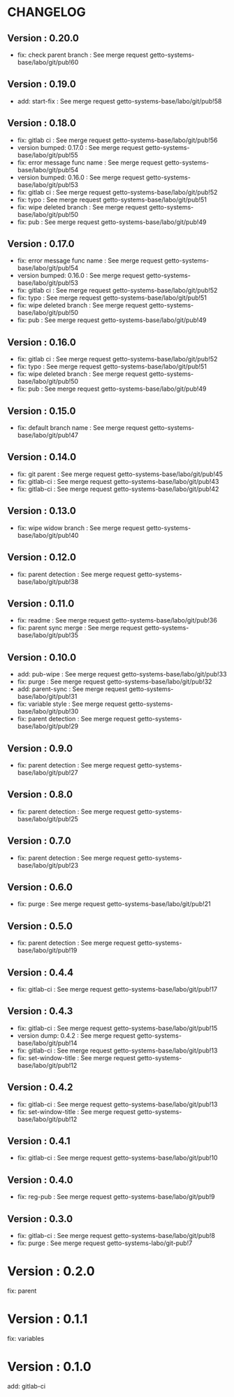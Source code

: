 # CHANGELOG

## Version : 0.20.0

- fix: check parent branch : See merge request getto-systems-base/labo/git/pub!60


## Version : 0.19.0

- add: start-fix : See merge request getto-systems-base/labo/git/pub!58


## Version : 0.18.0

- fix: gitlab ci : See merge request getto-systems-base/labo/git/pub!56
- version bumped: 0.17.0 : See merge request getto-systems-base/labo/git/pub!55
- fix: error message func name : See merge request getto-systems-base/labo/git/pub!54
- version bumped: 0.16.0 : See merge request getto-systems-base/labo/git/pub!53
- fix: gitlab ci : See merge request getto-systems-base/labo/git/pub!52
- fix: typo : See merge request getto-systems-base/labo/git/pub!51
- fix: wipe deleted branch : See merge request getto-systems-base/labo/git/pub!50
- fix: pub : See merge request getto-systems-base/labo/git/pub!49


## Version : 0.17.0

- fix: error message func name : See merge request getto-systems-base/labo/git/pub!54
- version bumped: 0.16.0 : See merge request getto-systems-base/labo/git/pub!53
- fix: gitlab ci : See merge request getto-systems-base/labo/git/pub!52
- fix: typo : See merge request getto-systems-base/labo/git/pub!51
- fix: wipe deleted branch : See merge request getto-systems-base/labo/git/pub!50
- fix: pub : See merge request getto-systems-base/labo/git/pub!49


## Version : 0.16.0

- fix: gitlab ci : See merge request getto-systems-base/labo/git/pub!52
- fix: typo : See merge request getto-systems-base/labo/git/pub!51
- fix: wipe deleted branch : See merge request getto-systems-base/labo/git/pub!50
- fix: pub : See merge request getto-systems-base/labo/git/pub!49


## Version : 0.15.0

- fix: default branch name : See merge request getto-systems-base/labo/git/pub!47


## Version : 0.14.0

- fix: git parent : See merge request getto-systems-base/labo/git/pub!45
- fix: gitlab-ci : See merge request getto-systems-base/labo/git/pub!43
- fix: gitlab-ci : See merge request getto-systems-base/labo/git/pub!42


## Version : 0.13.0

- fix: wipe widow branch : See merge request getto-systems-base/labo/git/pub!40


## Version : 0.12.0

- fix: parent detection : See merge request getto-systems-base/labo/git/pub!38


## Version : 0.11.0

- fix: readme : See merge request getto-systems-base/labo/git/pub!36
- fix: parent sync merge : See merge request getto-systems-base/labo/git/pub!35


## Version : 0.10.0

- add: pub-wipe : See merge request getto-systems-base/labo/git/pub!33
- fix: purge : See merge request getto-systems-base/labo/git/pub!32
- add: parent-sync : See merge request getto-systems-base/labo/git/pub!31
- fix: variable style : See merge request getto-systems-base/labo/git/pub!30
- fix: parent detection : See merge request getto-systems-base/labo/git/pub!29


## Version : 0.9.0

- fix: parent detection : See merge request getto-systems-base/labo/git/pub!27


## Version : 0.8.0

- fix: parent detection : See merge request getto-systems-base/labo/git/pub!25


## Version : 0.7.0

- fix: parent detection : See merge request getto-systems-base/labo/git/pub!23


## Version : 0.6.0

- fix: purge : See merge request getto-systems-base/labo/git/pub!21


## Version : 0.5.0

- fix: parent detection : See merge request getto-systems-base/labo/git/pub!19


## Version : 0.4.4

- fix: gitlab-ci : See merge request getto-systems-base/labo/git/pub!17


## Version : 0.4.3

- fix: gitlab-ci : See merge request getto-systems-base/labo/git/pub!15
- version dump: 0.4.2 : See merge request getto-systems-base/labo/git/pub!14
- fix: gitlab-ci : See merge request getto-systems-base/labo/git/pub!13
- fix: set-window-title : See merge request getto-systems-base/labo/git/pub!12


## Version : 0.4.2

- fix: gitlab-ci : See merge request getto-systems-base/labo/git/pub!13
- fix: set-window-title : See merge request getto-systems-base/labo/git/pub!12


## Version : 0.4.1

- fix: gitlab-ci : See merge request getto-systems-base/labo/git/pub!10


## Version : 0.4.0

- fix: reg-pub : See merge request getto-systems-base/labo/git/pub!9


## Version : 0.3.0

- fix: gitlab-ci : See merge request getto-systems-base/labo/git/pub!8
- fix: purge : See merge request getto-systems-labo/git-pub!7

# Version : 0.2.0

fix: parent

# Version : 0.1.1

fix: variables

# Version : 0.1.0

add: gitlab-ci

